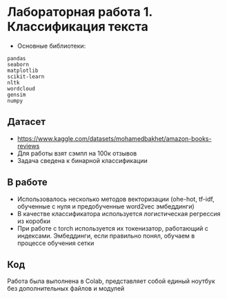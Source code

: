# Лабораторная работа 1. Классификация текста

* Основные библиотеки:
```
pandas
seaborn
matplotlib
scikit-learn
nltk
wordcloud
gensim
numpy
```

## Датасет

* https://www.kaggle.com/datasets/mohamedbakhet/amazon-books-reviews
* Для работы взят сэмпл на 100к отзывов
* Задача сведена к бинарной классификации

## В работе
* Использовалось несколько методов векторизации (ohe-hot, tf-idf, обученные с нуля и предобученные word2vec эмбеддинги)
* В качестве классификатора используется логистическая регрессия из коробки
* При работе с torch используется их токенизатор, работающий с индексами. Эмбеддинги, если правильно понял, обучаем в процессе обучения сетки

## Код

Работа была выполнена в Colab, представляет собой единый ноутбук без дополнительных файлов и модулей
